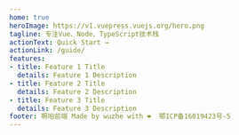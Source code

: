 ```yaml
---
home: true
heroImage: https://v1.vuepress.vuejs.org/hero.png
tagline: 专注Vue、Node、TypeScript技术栈
actionText: Quick Start →
actionLink: /guide/
features:
- title: Feature 1 Title
  details: Feature 1 Description
- title: Feature 2 Title
  details: Feature 2 Description
- title: Feature 3 Title
  details: Feature 3 Description
footer: 啊哈前端 Made by wuzhe with ❤️  鄂ICP备16019423号-5
---
```

